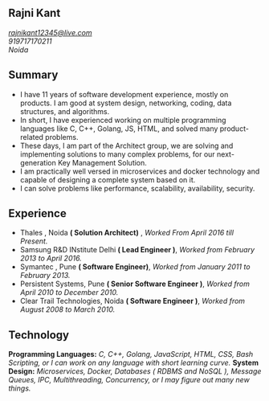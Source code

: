 ## Rajni Kant 
*rajnikant12345@live.com*<br/>*919717170211*<br/>*Noida*

## Summary
* I have 11 years of software development experience, mostly on products. I am good at system design, networking, coding, data structures, and algorithms. 
* In short, I have experienced working on multiple programming languages like C, C++, Golang, JS, HTML, and solved many product-related problems. 
* These days, I am part of the Architect group, we are solving and implementing solutions to many complex problems, for our next-generation Key Management Solution.
* I am practically well versed in microservices and docker technology and capable of designing a complete system based on it.
* I can solve problems like performance, scalability, availability, security. 

## Experience
* Thales , Noida **( Solution Architect)** , *Worked From April 2016 till Present.*
* Samsung R&D INstitute Delhi **( Lead Engineer )**, *Worked from February 2013 to April 2016.*
* Symantec , Pune **( Software Engineer)**, *Worked from January 2011 to February 2013.*
* Persistent Systems, Pune **( Senior Software Engineer )**, *Worked from April 2010 to December 2010.*
* Clear Trail Technologies, Noida **( Software Engineer )**, *Worked from August 2008 to March 2010.*

## Technology
**Programming Languages:** *C, C++, Golang, JavaScript, HTML, CSS, Bash Scripting, or I can work on any language with short learning curve.*
**System Design:** *Microservices, Docker, Databases ( RDBMS and NoSQL ), Message Queues, IPC, Multithreading, Concurrency, or I may figure out many new things.*








